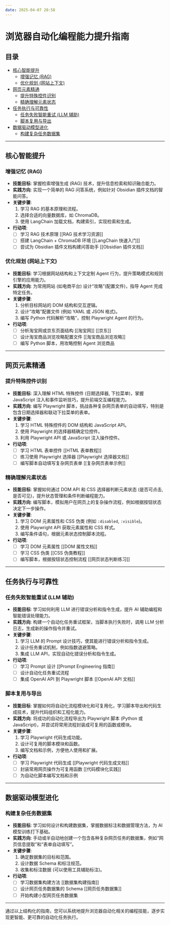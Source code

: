 ```yaml
---
date: 2025-04-07 20:58
---
```

# 浏览器自动化编程能力提升指南

## 目录
- [核心智能提升](#核心智能提升)
  - [增强记忆 (RAG)](#增强记忆-rag)
  - [优化规划 (网站上下文)](#优化规划-网站上下文)
- [网页元素精通](#网页元素精通)
  - [提升特殊控件识别](#提升特殊控件识别)
  - [精确理解元素状态](#精确理解元素状态)
- [任务执行与可靠性](#任务执行与可靠性)
  - [任务失败智能重试 (LLM 辅助)](#任务失败智能重试-llm-辅助)
  - [脚本复用与导出](#脚本复用与导出)
- [数据驱动模型进化](#数据驱动模型进化)
  - [构建复杂任务数据集](#构建复杂任务数据集)

---

## 核心智能提升

### 增强记忆 (RAG)
- **技能目标**: 掌握检索增强生成 (RAG) 技术，提升信息检索和知识融合能力。
- **实践方向**: 实现一个简单的 RAG 问答系统，例如针对 Obsidian 插件文档的智能问答。
- **关键步骤**:
  1. 学习 RAG 的基本原理和流程。
  2. 选择合适的向量数据库，如 ChromaDB。
  3. 使用 LangChain 加载文档，构建索引，实现检索和生成。
- **行动项**:
  - [ ] 学习 RAG 技术原理 [[RAG 技术学习资源]]
  - [ ] 搭建 LangChain + ChromaDB 环境 [[LangChain 快速入门]]
  - [ ] 尝试为 Obsidian 插件文档构建问答助手 [[Obsidian 插件文档]]

### 优化规划 (网站上下文)
- **技能目标**: 学习根据网站结构和上下文定制 Agent 行为，提升策略模式和规则引擎的应用能力。
- **实践方向**: 为常用网站 (如电商平台) 设计“攻略”(配置文件)，指导 Agent 完成特定任务。
- **关键步骤**:
  1. 分析目标网站的 DOM 结构和交互逻辑。
  2. 设计“攻略”配置文件 (例如 YAML 或 JSON 格式)。
  3. 编写 Python 代码解析“攻略”，控制 Playwright Agent 的行为。
- **行动项**:
  - [ ] 分析淘宝网或京东页面结构 [[淘宝网]] [[京东]]
  - [ ] 设计淘宝商品浏览攻略配置文件 [[淘宝商品浏览攻略]]
  - [ ] 编写 Python 脚本，用攻略控制 Agent 浏览商品

---

## 网页元素精通

### 提升特殊控件识别
- **技能目标**: 深入理解 HTML 特殊控件 (日期选择器, 下拉菜单)，掌握 JavaScript 注入和事件监听技巧，提升前端交互编程能力。
- **实践方向**: 编写 Playwright 脚本，挑战各种复杂网页表单的自动填写，特别是包含日期选择器和联动下拉菜单的表单。
- **关键步骤**:
  1. 学习 HTML 特殊控件的 DOM 结构和 JavaScript API。
  2. 使用 Playwright 的选择器精确定位控件。
  3. 利用 Playwright API 或 JavaScript 注入操作控件。
- **行动项**:
  - [ ] 学习 HTML 表单控件 [[HTML 表单教程]]
  - [ ] 练习使用 Playwright 选择器 [[Playwright 选择器文档]]
  - [ ] 编写脚本自动填写复杂网页表单 [[复杂网页表单示例]]

### 精确理解元素状态
- **技能目标**: 掌握如何通过 DOM API 和 CSS 选择器判断元素状态 (是否可点击, 是否可见)，提升状态管理和条件判断编程能力。
- **实践方向**: 编写脚本，模拟用户在网页上的复杂操作流程，例如根据按钮状态决定下一步操作。
- **关键步骤**:
  1. 学习 DOM 元素属性和 CSS 伪类 (例如 `:disabled`, `:visible`)。
  2. 使用 Playwright API 获取元素属性和 CSS 样式。
  3. 编写条件语句，根据元素状态控制脚本流程。
- **行动项**:
  - [ ] 学习 DOM 元素属性 [[DOM 属性文档]]
  - [ ] 学习 CSS 伪类 [[CSS 伪类教程]]
  - [ ] 编写脚本，根据按钮状态控制流程 [[网页状态判断练习]]

---

## 任务执行与可靠性

### 任务失败智能重试 (LLM 辅助)
- **技能目标**: 学习如何利用 LLM 进行错误分析和指令生成，提升 AI 辅助编程和智能错误处理能力。
- **实践方向**: 构建一个自动化任务重试框架，当脚本执行失败时，调用 LLM 分析日志，生成新的操作指令并重试。
- **关键步骤**:
  1. 学习 LLM 的 Prompt 设计技巧，使其能进行错误分析和指令生成。
  2. 设计任务重试机制，例如指数退避策略。
  3. 集成 LLM API，实现自动化错误分析和指令生成。
- **行动项**:
  - [ ] 学习 Prompt 设计 [[Prompt Engineering 指南]]
  - [ ] 设计自动化任务重试流程
  - [ ] 集成 OpenAI API 到 Playwright 脚本 [[OpenAI API 文档]]

### 脚本复用与导出
- **技能目标**: 掌握如何将自动化流程模块化和可复用化，学习脚本导出和代码生成技术，提升代码组织和工程化能力。
- **实践方向**: 将成功的自动化流程导出为 Playwright 脚本 (Python 或 JavaScript)，并尝试将常用流程封装成可复用的函数或模块。
- **关键步骤**:
  1. 学习 Playwright 代码生成功能。
  2. 设计可复用的脚本模块和函数。
  3. 编写文档和示例，方便他人使用和扩展。
- **行动项**:
  - [ ] 学习 Playwright 代码生成 [[Playwright 代码生成文档]]
  - [ ] 封装常用网页操作为可复用函数 [[代码模块化实践]]
  - [ ] 为自动化脚本编写文档和示例

---

## 数据驱动模型进化

### 构建复杂任务数据集
- **技能目标**: 学习如何设计和构建数据集，掌握数据标注和数据管理方法，为 AI 模型训练打下基础。
- **实践方向**: 手动或半自动地创建一个包含各种复杂网页任务的数据集，例如“网页信息提取”和“表单自动填写”。
- **关键步骤**:
  1. 确定数据集的目标和范围。
  2. 设计数据 Schema 和标注规范。
  3. 收集和标注数据 (可以使用工具辅助标注)。
- **行动项**:
  - [ ] 学习数据集构建方法 [[数据集构建指南]]
  - [ ] 设计网页任务数据集的 Schema [[网页任务数据集]]
  - [ ] 开始构建小型网页任务数据集

---

通过以上结构化的指南，您可以系统地提升浏览器自动化相关的编程技能，逐步实现更智能、更可靠的自动化任务执行。